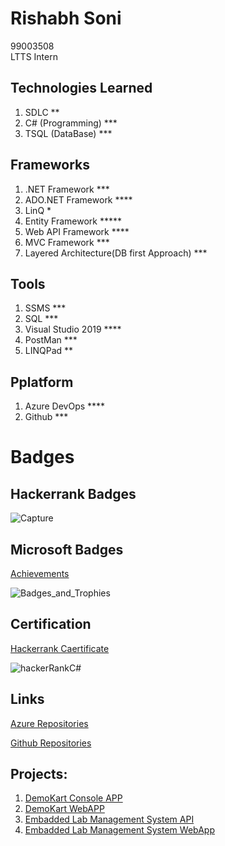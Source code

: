 # Rishabh Soni 
99003508  
LTTS Intern

## Technologies Learned

1. SDLC **
2. C# (Programming) ***
3. TSQL (DataBase) ***

## Frameworks

1. .NET Framework ***
2. ADO.NET Framework ****
3. LinQ *
4. Entity Framework *****
5. Web API Framework ****
6. MVC Framework ***
7. Layered Architecture(DB first Approach) ***

## Tools

1. SSMS ***
2. SQL ***
3. Visual Studio 2019 ****
4. PostMan ***
5. LINQPad **

## Pplatform

1. Azure DevOps ****
2. Github ***

# Badges

## Hackerrank Badges
![Capture](https://user-images.githubusercontent.com/78849691/111938939-0f194d80-8af1-11eb-98aa-1c6867392135.JPG)

## Microsoft Badges 
[Achievements](https://docs.microsoft.com/en-us/users/rishabhsoni-1968/achievements)

![Badges_and_Trophies](https://user-images.githubusercontent.com/78849691/111939361-15f49000-8af2-11eb-913a-7bbb5ff89d38.JPG)

## Certification

[Hackerrank Caertificate](https://www.hackerrank.com/certificates/065874f1cb17)

![hackerRankC#](https://user-images.githubusercontent.com/78849691/111939787-2eb17580-8af3-11eb-9dcf-41404ed81c49.png)

## Links

[Azure Repositories](https://dev.azure.com/rishabhsoni0145)

[Github Repositories](https://github.com/99003508)

## Projects:

1.  [DemoKart Console APP](https://dev.azure.com/rishabhsoni0145/99003508_DemoKart_App)
2.  [DemoKart WebAPP](https://dev.azure.com/rishabhsoni0145/99003508_DemoKart_WebApp)
3.  [Embadded Lab Management System API](https://dev.azure.com/rishabhsoni0145/99003808_Emb_Lab_Mgmt)
4.  [Embadded Lab Management System WebApp](https://dev.azure.com/rishabhsoni0145/99003508_Embd_Lab_Mgnt_MVC)

